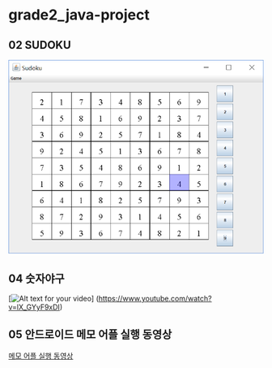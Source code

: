 # grade2_java-project

## 02 SUDOKU 
![java](./sudoku.PNG)

## 04 숫자야구
[![Alt text for your video](https://img.youtube.com/vi/IX_GYyF9xDI/0.jpg)]
(https://www.youtube.com/watch?v=lX_GYyF9xDI)

## 05 안드로이드 메모 어플 실행 동영상 
[메모 어플 실행 동영상](https://www.youtube.com/watch?v=gsM4UpjwOpM)
